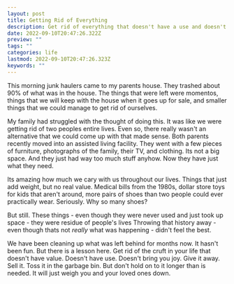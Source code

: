 ```yaml
---
layout: post
title: Getting Rid of Everything
description: Get rid of everything that doesn't have a use and doesn't bring you joy.  Or else someone else will do it for you.
date: 2022-09-10T20:47:26.322Z
preview: ""
tags: ""
categories: life
lastmod: 2022-09-10T20:47:26.323Z
keywords: ""
---
```

This morning junk haulers came to my parents house.  They trashed about 90% of what was in the house.  The things that were left were momentos, things that we will keep with the house when it goes up for sale, and smaller things that we could manage to get rid of ourselves.

My family had struggled with the thought of doing this.  It was like we were getting rid of two peoples entire lives.  Even so, there really wasn't an alternative that we could come up with that made sense.  Both parents recently moved into an assisted living facility.   They went with a few pieces of furniture, photographs of the family, their TV, and clothing.  Its not a big space.  And they just had way too much stuff anyhow.  Now they have just what they need.

Its amazing how much we cary with us throughout our lives.  Things that just add weight, but no real value.  Medical bills from the 1980s, dollar store toys for kids that aren't around, more pairs of shoes than two people could ever practically wear.  Seriously.  Why so many shoes?

But still.  These things - even though they were never used and just took up space - they were residue of people's lives  Throwing that history away - even though thats not *really* what was happening - didn't feel the best.

We have been cleaning up what was left behind for months now.  It hasn't been fun.  But there is a lesson here.  Get rid of the cruft in your life that doesn't have value.  Doesn't have use.  Doesn't bring you joy.  Give it away.  Sell it.  Toss it in the garbage bin.  But don't hold on to it longer than is needed.  It will just weigh you and your loved ones down.